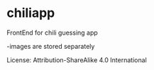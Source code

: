 # chiliapp

FrontEnd for chili guessing app

-images are stored separately

License: Attribution-ShareAlike 4.0 International